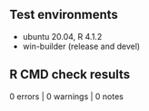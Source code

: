 ## Test environments
* ubuntu 20.04, R 4.1.2
* win-builder (release and devel)

## R CMD check results
0 errors | 0 warnings | 0 notes
